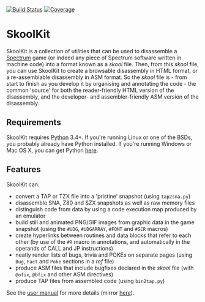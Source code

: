 [![Build Status](https://travis-ci.org/skoolkid/skoolkit.svg?branch=master)](https://travis-ci.org/skoolkid/skoolkit)
[![Coverage](https://codecov.io/github/skoolkid/skoolkit/coverage.svg?branch=master)](https://codecov.io/github/skoolkid/skoolkit?branch=master)

SkoolKit
========

SkoolKit is a collection of utilities that can be used to disassemble a
[Spectrum](https://en.wikipedia.org/wiki/ZX_Spectrum) game (or indeed any piece
of Spectrum software written in machine code) into a format known as a *skool*
file. Then, from this *skool* file, you can use SkoolKit to create a browsable
disassembly in HTML format, or a re-assemblable disassembly in ASM format. So
the *skool* file is - from start to finish as you develop it by organising and
annotating the code - the common 'source' for both the reader-friendly HTML
version of the disassembly, and the developer- and assembler-friendly ASM
version of the disassembly.

Requirements
------------

SkoolKit requires [Python](https://www.python.org) 3.4+. If you're running
Linux or one of the BSDs, you probably already have Python installed. If you're
running Windows or Mac OS X, you can get Python
[here](https://www.python.org/downloads/).

Features
--------

SkoolKit can:

* convert a TAP or TZX file into a 'pristine' snapshot (using ``tap2sna.py``)
* disassemble SNA, Z80 and SZX snapshots as well as raw memory files
* distinguish code from data by using a code execution map produced by an
  emulator
* build still and animated PNG/GIF images from graphic data in the game
  snapshot (using the ``#UDG``, ``#UDGARRAY``, ``#FONT`` and ``#SCR`` macros)
* create hyperlinks between routines and data blocks that refer to each other
  (by use of the ``#R`` macro in annotations, and automatically in the
  operands of CALL and JP instructions)
* neatly render lists of bugs, trivia and POKEs on separate pages (using
  ``Bug``, ``Fact`` and ``Poke`` sections in a *ref* file)
* produce ASM files that include bugfixes declared in the *skool* file (with
  ``@ofix``, ``@bfix`` and other ASM directives)
* produce TAP files from assembled code (using ``bin2tap.py``)

See the [user manual](https://skoolkid.github.io/skoolkit/) for more details
(mirror [here](https://skoolkid.gitlab.io/skoolkit/)).
